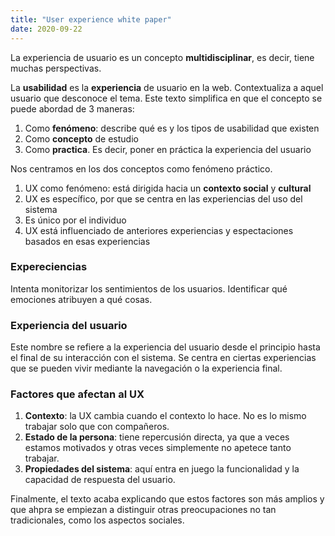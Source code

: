 ```yaml
---
title: "User experience white paper"
date: 2020-09-22
---
```

La experiencia de usuario es un concepto **multidisciplinar**, es decir, tiene muchas perspectivas.

La **usabilidad** es la **experiencia** de usuario en la web. Contextualiza a aquel usuario que desconoce el tema.
Este texto simplifica en que el concepto se puede abordad de 3 maneras:
1. Como **fenómeno**: describe qué es y los tipos de usabilidad que existen
2. Como **concepto** de estudio
3. Como **practica**. Es decir, poner en práctica la experiencia del usuario

Nos centramos en los dos conceptos como fenómeno práctico.

1. UX como fenómeno: está dirigida hacia un **contexto social** y **cultural**
2. UX es específico, por que se centra en las experiencias del uso del sistema
3. Es único por el individuo
4. UX está influenciado de anteriores experiencias y espectaciones basados en esas experiencias

### Expereciencias
Intenta monitorizar los sentimientos de los usuarios. Identificar qué emociones atribuyen a qué cosas.

### Experiencia del usuario
Este nombre se refiere a la experiencia del usuario desde el principio hasta el final de su interacción con el sistema. Se centra en ciertas experiencias que se pueden vivir mediante la navegación o la experiencia final.

### Factores que afectan al UX
1. **Contexto**: la UX cambia cuando el contexto lo hace. No es lo mismo trabajar solo que con compañeros.
2. **Estado de la persona**: tiene repercusión directa, ya que a veces estamos motivados y otras veces simplemente no apetece tanto trabajar.
3. **Propiedades del sistema**: aquí entra en juego la funcionalidad y la capacidad de respuesta del usuario.

Finalmente, el texto acaba explicando que estos factores son más amplios y que ahpra se empiezan a distinguir otras preocupaciones no tan tradicionales, como los aspectos sociales.